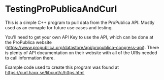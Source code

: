 # TestingProPublicaAndCurl

This is a simple C++ program to pull data from the ProPublica API. Mostly used as an exmaple for future use cases and testing.

You'll need to get your own API Key to use the API, which can be done at the ProPublica website (https://www.propublica.org/datastore/api/propublica-congress-api). There is plenty of API documentation on their website with all of the URIs needed to call information there.

Example code used to create this program was found at https://curl.haxx.se/libcurl/c/https.html
